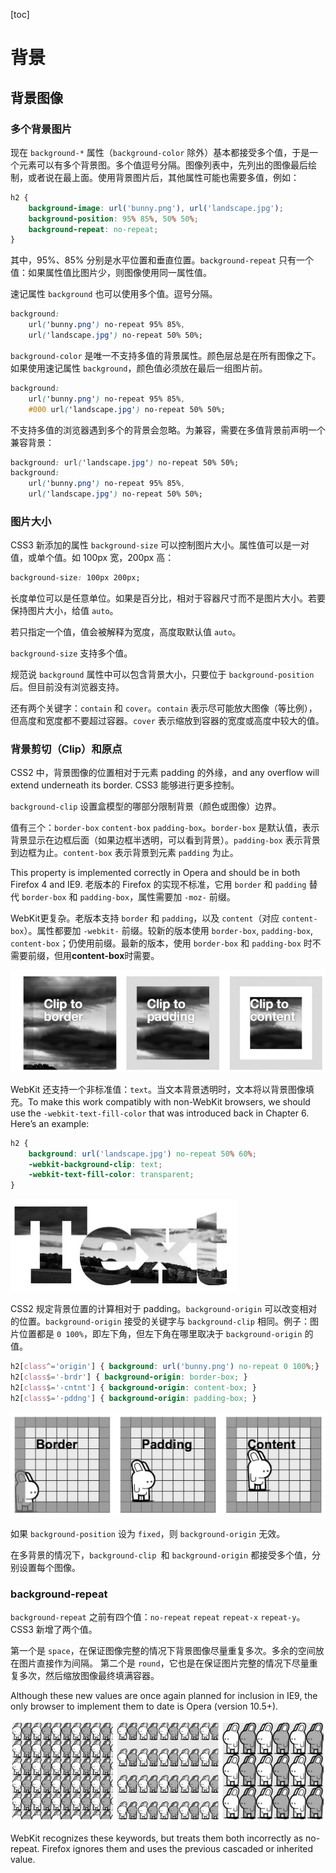 [toc]

# 背景

## 背景图像

### 多个背景图片

现在 `background-*` 属性（`background-color` 除外）基本都接受多个值，于是一个元素可以有多个背景图。多个值逗号分隔。图像列表中，先列出的图像最后绘制，或者说在最上面。使用背景图片后，其他属性可能也需要多值，例如：

```css
h2 {
    background-image: url('bunny.png'), url('landscape.jpg');
    background-position: 95% 85%, 50% 50%;
    background-repeat: no-repeat;
}
```

其中，95%、85% 分别是水平位置和垂直位置。`background-repeat` 只有一个值：如果属性值比图片少，则图像使用同一属性值。

速记属性 `background` 也可以使用多个值。逗号分隔。

```css
background:
    url('bunny.png') no-repeat 95% 85%,
    url('landscape.jpg') no-repeat 50% 50%;
```

`background-color` 是唯一不支持多值的背景属性。颜色层总是在所有图像之下。如果使用速记属性 `background`，颜色值必须放在最后一组图片前。

```css
background:
    url('bunny.png') no-repeat 95% 85%,
    #000 url('landscape.jpg') no-repeat 50% 50%;
```

不支持多值的浏览器遇到多个的背景会忽略。为兼容，需要在多值背景前声明一个兼容背景：

```css
background: url('landscape.jpg') no-repeat 50% 50%;
background:
    url('bunny.png') no-repeat 95% 85%,
    url('landscape.jpg') no-repeat 50% 50%;
```

### 图片大小

CSS3 新添加的属性 `background-size` 可以控制图片大小。属性值可以是一对值，或单个值。如 100px 宽，200px 高：

```css
background-size: 100px 200px;
```

长度单位可以是任意单位。如果是百分比，相对于容器尺寸而不是图片大小。若要保持图片大小，给值 `auto`。

若只指定一个值，值会被解释为宽度，高度取默认值 `auto`。

`background-size` 支持多个值。

规范说 `background` 属性中可以包含背景大小，只要位于 `background-position`后。但目前没有浏览器支持。

还有两个关键字：`contain` 和 `cover`。`contain` 表示尽可能放大图像（等比例），但高度和宽度都不要超过容器。`cover` 表示缩放到容器的宽度或高度中较大的值。

### 背景剪切（Clip）和原点

CSS2 中，背景图像的位置相对于元素 padding 的外缘，and any overflow will extend underneath its border. CSS3 能够进行更多控制。

`background-clip` 设置盒模型的哪部分限制背景（颜色或图像）边界。

值有三个：`border-box` `content-box` `padding-box`。`border-box` 是默认值，表示背景显示在边框后面（如果边框半透明，可以看到背景）。`padding-box` 表示背景到边框为止。`content-box` 表示背景到元素 `padding` 为止。

This property is implemented correctly in Opera and should be in both Firefox 4 and IE9. 老版本的 Firefox 的实现不标准，它用 `border` 和 `padding` 替代 `border-box` 和 `padding-box`，属性需要加 `-moz-` 前缀。

WebKit更复杂。老版本支持 `border` 和 `padding`，以及 `content`（对应 `content-box`）。属性都要加 `-webkit-` 前缀。较新的版本使用 `border-box`, `padding-box`, `content-box`；仍使用前缀。最新的版本，使用 `border-box` 和 `padding-box` 时不需要前缀，但用**content-box**时需要。

![](img/bg-clip.png)

WebKit 还支持一个非标准值：`text`。当文本背景透明时，文本将以背景图像填充。To make this work compatibly with non-WebKit browsers, we should use the `-webkit-text-fill-color` that was introduced back in Chapter 6. Here’s an example:

```css
h2 {
    background: url('landscape.jpg') no-repeat 50% 60%;
    -webkit-background-clip: text;
    -webkit-text-fill-color: transparent;
}
```

![](img/bg-clip-text.png)

CSS2 规定背景位置的计算相对于 padding。`background-origin` 可以改变相对的位置。`background-origin` 接受的关键字与 `background-clip` 相同。例子：图片位置都是 `0 100%`，即左下角，但左下角在哪里取决于 `background-origin` 的值。

```css
h2[class^='origin'] { background: url('bunny.png') no-repeat 0 100%;}
h2[class$='-brdr'] { background-origin: border-box; }
h2[class$='-cntnt'] { background-origin: content-box; }
h2[class$='-pddng'] { background-origin: padding-box; }
```

![](img/background-origin.png)

如果 `background-position` 设为 `fixed`，则 `background-origin` 无效。

在多背景的情况下，`background-clip `和 `background-origin` 都接受多个值，分别设置每个图像。

### background-repeat

`background-repeat` 之前有四个值：`no-repeat` `repeat` `repeat-x` `repeat-y`。CSS3 新增了两个值。

第一个是 `space`，在保证图像完整的情况下背景图像尽量重复多次。多余的空间放在图片直接作为间隔。
第二个是 `round`，它也是在保证图片完整的情况下尽量重复多次，然后缩放图像最终填满容器。

Although these new values are once again planned for inclusion in IE9, the only browser to implement them to date is Opera (version 10.5+).

![](img/background-repeat.png)

WebKit recognizes these keywords, but treats them both incorrectly as no-repeat. Firefox ignores them and uses the previous cascaded or inherited value.